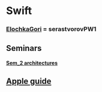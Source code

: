 # Swift

### [ElochkaGori](https://github.com/krevetka-is-afk/Swift/tree/main/ElochkaGori) $=$ serastvorovPW1

## Seminars 
#### [Sem_2 architectures](https://github.com/krevetka-is-afk/Swift/tree/main/SVIPE) 

## [Apple guide](https://github.com/krevetka-is-afk/Swift/tree/main/Landmarks)
